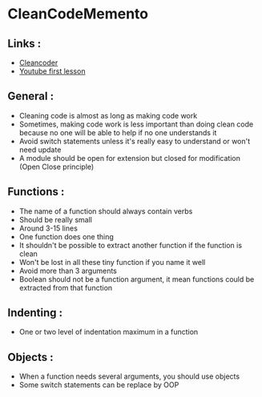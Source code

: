 # CleanCodeMemento

## Links :

- [Cleancoder](http://cleancoder.com/products)
- [Youtube first lesson](https://www.youtube.com/watch?v=7EmboKQH8lM&ab_channel=UnityCoin)

## General :

- Cleaning code is almost as long as making code work
- Sometimes, making code work is less important than doing clean code because no one will be able to help if no one understands it
- Avoid switch statements unless it's really easy to understand or won't need update 
- A module should be open for extension but closed for modification (Open Close principle)

## Functions :

- The name of a function should always contain verbs
- Should be really small
- Around 3-15 lines
- One function does one thing
- It shouldn't be possible to extract another function if the function is clean
- Won't be lost in all these tiny function if you name it well
- Avoid more than 3 arguments
- Boolean should not be a function argument, it mean functions could be extracted from that function

## Indenting :

- One or two level of indentation maximum in a function 

## Objects :

- When a function needs several arguments, you should use objects
- Some switch statements can be replace by OOP
